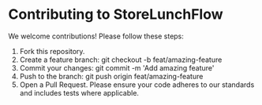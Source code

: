 ﻿# Contributing to StoreLunchFlow
We welcome contributions! Please follow these steps:
1. Fork this repository.
2. Create a feature branch: git checkout -b feat/amazing-feature
3. Commit your changes: git commit -m 'Add amazing feature'
4. Push to the branch: git push origin feat/amazing-feature
5. Open a Pull Request.
Please ensure your code adheres to our standards and includes tests where applicable.
